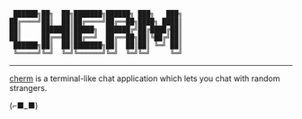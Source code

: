 ```
 ██████╗██╗  ██╗███████╗██████╗ ███╗   ███╗
██╔════╝██║  ██║██╔════╝██╔══██╗████╗ ████║
██║     ███████║█████╗  ██████╔╝██╔████╔██║
██║     ██╔══██║██╔══╝  ██╔══██╗██║╚██╔╝██║
 ██████╗██║  ██║███████╗██║  ██║██║ ╚═╝ ██║
 ╚═════╝╚═╝  ╚═╝╚══════╝╚═╝  ╚═╝╚═╝     ╚═╝
```

---

[cherm](https://cherm.vercel.app/) is a terminal-like chat application which lets you chat with random strangers.

(⌐■_■)
